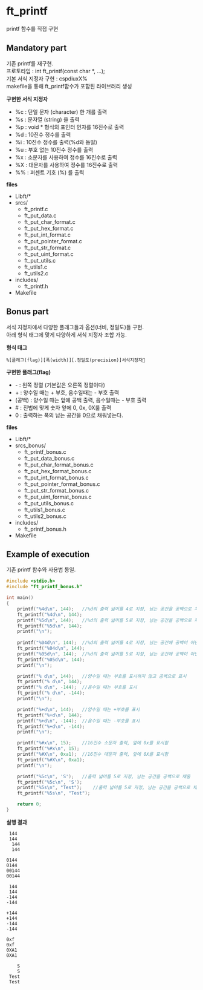 # ft_printf

printf 함수를 직접 구현

## Mandatory part

기존 printf를 재구현.   
프로토타입 : int ft_printf(const char *, ...);   
기본 서식 지정자 구현 : cspdiuxX%   
makefile을 통해 ft_printf함수가 포함된 라이브러리 생성

**구현한 서식 지정자**
- %c : 단일 문자 (character) 한 개를 출력
- %s : 문자열 (string) 을 출력
- %p : void * 형식의 포인터 인자를 16진수로 출력
- %d : 10진수 정수를 출력
- %i : 10진수 정수를 출력(%d와 동일)
- %u : 부호 없는 10진수 정수를 출력
- %x : 소문자를 사용하여 정수를 16진수로 출력
- %X : 대문자를 사용하여 정수를 16진수로 출력
- %% : 퍼센트 기호 (%) 를 출력

**files**
- Libft/*
- srcs/
	- ft_printf.c
	- ft_put_data.c
	- ft_put_char_format.c
	- ft_put_hex_format.c
	- ft_put_int_format.c
	- ft_put_pointer_format.c
	- ft_put_str_format.c
	- ft_put_uint_format.c
	- ft_put_utils.c
	- ft_utils1.c
	- ft_utils2.c
- includes/
	- ft_printf.h
- Makefile

## Bonus part

서식 지정자에서 다양한 플래그들과 옵션(너비, 정밀도)들 구현.   
아래 형식 태그에 맞게 다양하게 서식 지정자 조합 가능.

**형식 태그**
```
%[플래그(flag)][폭(width)][.정밀도(precision)]서식지정자
```

**구현한 플래그(flag)**
- \- : 왼쪽 정렬 (기본값은 오른쪽 정렬이다)
- \+ : 양수일 때는 + 부호, 음수일때는 - 부호 출력
- (공백) : 양수일 때는 앞에 공백 출력, 음수일때는 - 부호 출력
- \# : 진법에 맞게 숫자 앞에 0, 0x, 0X룰 출력
- 0 : 출력하는 폭의 남는 공간을 0으로 채워넣는다.

**files**
- Libft/*
- srcs_bonus/
	- ft_printf_bonus.c
	- ft_put_data_bonus.c
	- ft_put_char_format_bonus.c
	- ft_put_hex_format_bonus.c
	- ft_put_int_format_bonus.c
	- ft_put_pointer_format_bonus.c
	- ft_put_str_format_bonus.c
	- ft_put_uint_format_bonus.c
	- ft_put_utils_bonus.c
	- ft_utils1_bonus.c
	- ft_utils2_bonus.c
- includes/
	- ft_printf_bonus.h
- Makefile

## Example of execution

기존 printf 함수와 사용법 동일.

```c
#include <stdio.h>
#include "ft_printf_bonus.h"

int main()
{
	printf("%4d\n", 144);	//%d의 출력 넓이를 4로 지정, 남는 공간을 공백으로 채움
	ft_printf("%4d\n", 144);
	printf("%5d\n", 144);	//%d의 출력 넓이를 5로 지정, 남는 공간을 공백으로 채움
	ft_printf("%5d\n", 144);
	printf("\n");
	
	printf("%04d\n", 144);	//%d의 출력 넓이를 4로 지정, 남는 공간에 공백이 아닌 0으로 채움
	ft_printf("%04d\n", 144);
	printf("%05d\n", 144);	//%d의 출력 넓이를 5로 지정, 남는 공간에 공백이 아닌 0으로 채움
	ft_printf("%05d\n", 144);
	printf("\n");

	printf("% d\n", 144);	//양수일 때는 부호를 표시하지 않고 공백으로 표시
	ft_printf("% d\n", 144);
	printf("% d\n", -144);	//음수일 때는 부호를 표시
	ft_printf("% d\n", -144);
	printf("\n");

	printf("%+d\n", 144);	//양수일 때는 +부호를 표시
	ft_printf("%+d\n", 144);
	printf("%+d\n", -144);	//음수일 때는 -부호를 표시
	ft_printf("%+d\n", -144);
	printf("\n");

	printf("%#x\n", 15);	//16진수 소문자 출력, 앞에 0x를 표시함
	ft_printf("%#x\n", 15);
	printf("%#X\n", 0xa1);	//16진수 대문자 출력, 앞에 0X를 표시함
	ft_printf("%#X\n", 0xa1);
	printf("\n");

	printf("%5c\n", 'S');	//출력 넓이를 5로 지정, 남는 공간을 공백으로 채움
	ft_printf("%5c\n", 'S');
	printf("%5s\n", "Test");	//출력 넓이를 5로 지정, 남는 공간을 공백으로 채움
	ft_printf("%5s\n", "Test");

	return 0;
}
```
**실행 결과**
```
 144
 144
  144
  144

0144
0144
00144
00144

 144
 144
-144
-144

+144
+144
-144
-144

0xf
0xf
0XA1
0XA1

    S
    S
 Test
 Test
```